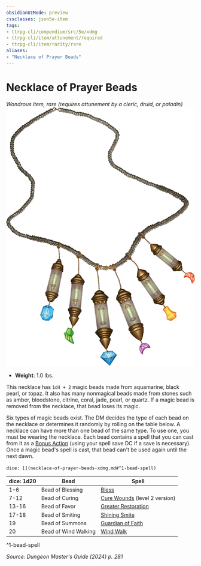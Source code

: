 ```yaml
---
obsidianUIMode: preview
cssclasses: json5e-item
tags:
- ttrpg-cli/compendium/src/5e/xdmg
- ttrpg-cli/item/attunement/required
- ttrpg-cli/item/rarity/rare
aliases: 
- "Necklace of Prayer Beads"
---
```

# Necklace of Prayer Beads
*Wondrous item, rare (requires attunement by a cleric, druid, or paladin)*  
![](Misc%20Files/CLI/compendium/items/img/necklace-of-prayer-beads.webp#right)

- **Weight**: 1.0 lbs.

This necklace has `1d4 + 2` magic beads made from aquamarine, black pearl, or topaz. It also has many nonmagical beads made from stones such as amber, bloodstone, citrine, coral, jade, pearl, or quartz. If a magic bead is removed from the necklace, that bead loses its magic.

Six types of magic beads exist. The DM decides the type of each bead on the necklace or determines it randomly by rolling on the table below. A necklace can have more than one bead of the same type. To use one, you must be wearing the necklace. Each bead contains a spell that you can cast from it as a [Bonus Action](Misc%20Files/CLI/rules/variant-rules/bonus-action-xphb.md) (using your spell save DC if a save is necessary). Once a magic bead's spell is cast, that bead can't be used again until the next dawn.

`dice: [](necklace-of-prayer-beads-xdmg.md#^1-bead-spell)`

| dice: 1d20 | Bead | Spell |
|------------|------|-------|
| 1-6 | Bead of Blessing | [Bless](Misc%20Files/CLI/compendium/spells/bless-xphb.md) |
| 7-12 | Bead of Curing | [Cure Wounds](Misc%20Files/CLI/compendium/spells/cure-wounds-xphb.md) (level 2 version) |
| 13-16 | Bead of Favor | [Greater Restoration](Misc%20Files/CLI/compendium/spells/greater-restoration-xphb.md) |
| 17-18 | Bead of Smiting | [Shining Smite](Misc%20Files/CLI/compendium/spells/shining-smite-xphb.md) |
| 19 | Bead of Summons | [Guardian of Faith](Misc%20Files/CLI/compendium/spells/guardian-of-faith-xphb.md) |
| 20 | Bead of Wind Walking | [Wind Walk](Misc%20Files/CLI/compendium/spells/wind-walk-xphb.md) |
^1-bead-spell

*Source: Dungeon Master's Guide (2024) p. 281*